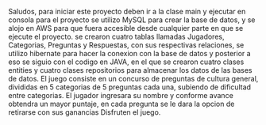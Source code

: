 Saludos, para iniciar este proyecto deben ir a la clase main y ejecutar en consola
para el proyecto se utilizo MySQL para crear la base de datos, y se alojo en AWS para que fuera accesible desde cualquier parte en que se ejecute el proyecto.
se crearon cuatro tablas llamadas Jugadores, Categorias, Preguntas y Respuestas, con sus respectivas relaciones, se utilizo hibernate para hacer la conexion con la base de datos y posterior a eso se siguio con el codigo en JAVA, en el que se crearon cuatro clases entities y cuatro clases repositorios para almacenar los datos de las bases de datos.
El juego consiste en un concurso de preguntas de cultura general, divididas en 5 categorias de 5 preguntas cada una, subiendo de dificultad entre categorias.
El jugador ingresara su nombre y conforme avance obtendra un mayor puntaje, en cada pregunta se le dara la opcion de retirarse con sus ganancias
Disfruten el juego.